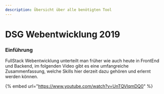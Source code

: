 ```yaml
---
description: Übersicht über alle benötigten Tool
---
```


# DSG Webentwicklung 2019

### Einführung

FullStack Webentwicklung unterteilt man früher wie auch heute in FrontEnd und Backend, im folgenden Video gibt es eine umfangreiche Zusammenfassung, welche Skills hier derzeit dazu gehören und erlernt werden können.

{% embed url="https://www.youtube.com/watch?v=UnTQVlqmDQ0" %}



